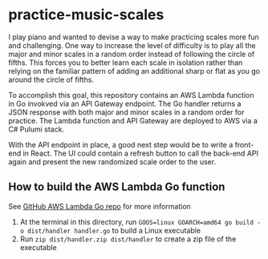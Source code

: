 # practice-music-scales

I play piano and wanted to devise a way to make practicing scales more fun and challenging. One way to increase the level of difficulty is to play all the major and minor scales in a random order instead of following the circle of fifths. This forces you to better learn each scale in isolation rather than relying on the familiar pattern of adding an additional sharp or flat as you go around the circle of fifths.

To accomplish this goal, this repository contains an AWS Lambda function in Go invokved via an API Gateway endpoint. The Go handler returns a JSON response with both major and minor scales in a random order for practice. The Lambda function and API Gateway are deployed to AWS via a C# Pulumi stack.

With the API endpoint in place, a good next step would be to write a front-end in React. The UI could contain a refresh button to call the back-end API again and present the new randomized scale order to the user.

## How to build the AWS Lambda Go function

See [GitHub AWS Lambda Go repo](https://github.com/aws/aws-lambda-go) for more information

1. At the terminal in this directory, run `GOOS=linux GOARCH=amd64 go build -o dist/handler handler.go` to build a Linux executable
2. Run `zip dist/handler.zip dist/handler` to create a zip file of the executable
